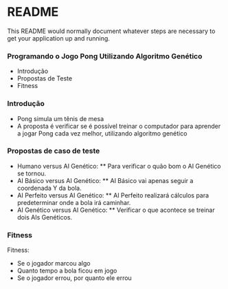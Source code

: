 # README #

This README would normally document whatever steps are necessary to get your application up and running.

### Programando o Jogo Pong Utilizando Algoritmo Genético ###

* Introdução
* Propostas de Teste
* Fitness

### Introdução ###

* Pong simula um tênis de mesa
* A proposta é verificar se é possível treinar o computador para aprender a jogar Pong cada vez melhor, utilizando algoritmo genético

### Propostas de caso de teste ###

* Humano versus AI Genético:
** Para verificar o quão bom o AI Genético se tornou.
* AI Básico versus AI Genético:
** AI Básico vai apenas seguir a coordenada Y da bola.
* AI Perfeito versus AI Genético:
** AI Perfeito realizará cálculos para predeterminar onde a bola irá caminhar.
* AI Genético versus AI Genético:
** Verificar o que acontece se treinar dois AIs Genéticos.


### Fitness ###
Fitness:
* Se o jogador marcou algo
* Quanto tempo a bola ficou em jogo
* Se o jogador errou, por quanto ele errou